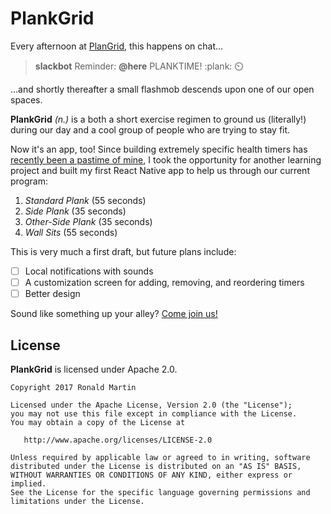 # PlankGrid

Every afternoon at [PlanGrid](https://plangrid.com/), this happens on chat...

> **slackbot**
> Reminder: **@here** PLANKTIME! :plank: :timer_clock:

...and shortly thereafter a small flashmob descends upon one of our open spaces.

**PlankGrid** _(n.)_ is a both a short exercise regimen to ground us (literally!) during our day and a cool group of people who are trying to stay fit.

Now it's an app, too! Since building extremely specific health timers has [recently been a pastime of mine](https://github.com/ronaldsmartin/20twenty20), I took the opportunity for another learning project and built my first React Native app to help us through our current program:

1. _Standard Plank_ (55 seconds)
2. _Side Plank_ (35 seconds)
3. _Other-Side Plank_ (35 seconds)
4. _Wall Sits_ (55 seconds)

This is very much a first draft, but future plans include:

* [ ] Local notifications with sounds
* [ ] A customization screen for adding, removing, and reordering timers
* [ ] Better design

Sound like something up your alley? [Come join us!](https://jobs.lever.co/plangrid?lever-via=WHAUbXIp1n)

## License

**PlankGrid** is licensed under Apache 2.0.

    Copyright 2017 Ronald Martin

    Licensed under the Apache License, Version 2.0 (the "License");
    you may not use this file except in compliance with the License.
    You may obtain a copy of the License at

       http://www.apache.org/licenses/LICENSE-2.0

    Unless required by applicable law or agreed to in writing, software
    distributed under the License is distributed on an "AS IS" BASIS,
    WITHOUT WARRANTIES OR CONDITIONS OF ANY KIND, either express or implied.
    See the License for the specific language governing permissions and
    limitations under the License.
